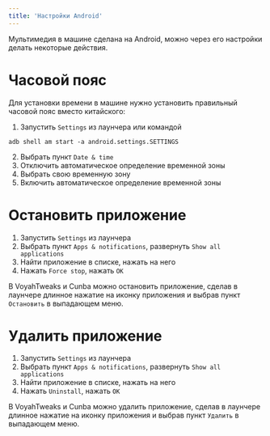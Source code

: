 ```yaml
---
title: 'Настройки Android'
---
```


Мультимедия в машине сделана на Android, можно через его настройки делать некоторые действия.

# Часовой пояс

Для установки времени в машине нужно установить правильный часовой пояс вместо китайского:

1. Запустить `Settings` из лаунчера или командой
```
adb shell am start -a android.settings.SETTINGS
```
2. Выбрать пункт `Date & time`
3. Отключить автоматическое определение временной зоны
4. Выбрать свою временную зону
5. Включить автоматическое определение временной зоны

# Остановить приложение

1. Запустить `Settings` из лаунчера
2. Выбрать пункт `Apps & notifications`, развернуть `Show all applications`
3. Найти приложение в списке, нажать на него
4. Нажать `Force stop`, нажать `OK`

В VoyahTweaks и Cunba можно остановить приложение, сделав в лаунчере длинное нажатие на иконку приложения и выбрав пункт `Остановить` в выпадающем меню.

# Удалить приложение

1. Запустить `Settings` из лаунчера
2. Выбрать пункт `Apps & notifications`, развернуть `Show all applications`
3. Найти приложение в списке, нажать на него
4. Нажать `Uninstall`, нажать `OK`

В VoyahTweaks и Cunba можно удалить приложение, сделав в лаунчере длинное нажатие на иконку приложения и выбрав пункт `Удалить` в выпадающем меню.
